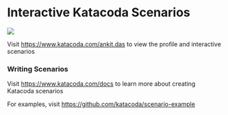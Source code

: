 # Interactive Katacoda Scenarios

[![](http://shields.katacoda.com/katacoda/ankit.das/count.svg)](https://www.katacoda.com/ankit.das "Get your profile on Katacoda.com")

Visit https://www.katacoda.com/ankit.das to view the profile and interactive scenarios

### Writing Scenarios
Visit https://www.katacoda.com/docs to learn more about creating Katacoda scenarios

For examples, visit https://github.com/katacoda/scenario-example
